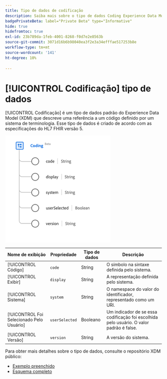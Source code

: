 ```yaml
---
title: Tipo de dados de codificação
description: Saiba mais sobre o tipo de dados Coding Experience Data Model (XDM).
badgePrivateBeta: label="Private Beta" type="Informative"
hide: true
hidefromtoc: true
exl-id: 23b789da-1feb-4001-8268-f0d7e2e8563b
source-git-commit: 3071d16b6b98040ea3f2e3a34efffae517253b8e
workflow-type: tm+mt
source-wordcount: '141'
ht-degree: 10%

---
```


# [!UICONTROL Codificação] tipo de dados

[!UICONTROL Codificação] é um tipo de dados padrão do Experience Data Model (XDM) que descreve uma referência a um código definido por um sistema de terminologia. Esse tipo de dados é criado de acordo com as especificações do HL7 FHIR versão 5.

![Codificando estrutura de tipo de dados](../../../images/healthcare/data-types/coding.png)

| Nome de exibição | Propriedade | Tipo de dados | Descrição |
| --- | --- | --- | --- |
| [!UICONTROL Código] | `code` | String | O símbolo na sintaxe definida pelo sistema. |
| [!UICONTROL Exibir] | `display` | String | A representação definida pelo sistema. |
| [!UICONTROL Sistema] | `system` | String | O namespace do valor do identificador, representado como um URI. |
| [!UICONTROL Foi Selecionado Pelo Usuário] | `userSelected` | Booleano | Um indicador de se essa codificação foi escolhida pelo usuário. O valor padrão é false. |
| [!UICONTROL Versão] | `version` | String | A versão do sistema. |

Para obter mais detalhes sobre o tipo de dados, consulte o repositório XDM público:

* [Exemplo preenchido](https://github.com/adobe/xdm/blob/master/extensions/industry/healthcare/fhir/datatypes/coding.example.1.json)
* [Esquema completo](https://github.com/adobe/xdm/blob/master/extensions/industry/healthcare/fhir/datatypes/coding.schema.json)
